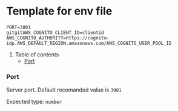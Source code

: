 # Template for env file

```
PORT=3001
gitgitAWS_COGNITO_CLIENT_ID=clientid
AWS_COGNITO_AUTHORITY=https://cognito-idp.AWS_DEFAULT_REGION.amazonaws.com/AWS_COGNITO_USER_POOL_ID
```

1. Table of contents
   - [Port](#port)

### Port

Server port. Default recomanded value is `3001`

Expected type: `number`
